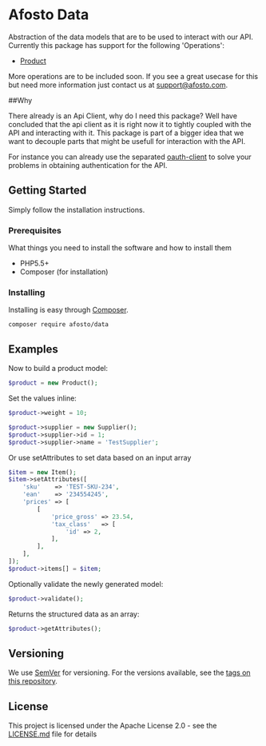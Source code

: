 # Afosto Data

Abstraction of the data models that are to be used to interact with our API. 
Currently this package has support for the following 'Operations':

- [Product](https://docs.afosto.com/#/product)

More operations are to be included soon. If you see a great usecase for this but need more information just contact us at support@afosto.com.

##Why

There already is an Api Client, why do I need this package? Well have concluded that the api client as it is right now it to tightly coupled with the API and interacting with it. This package is part of a bigger idea that we want to
decouple parts that might be usefull for interaction with the API.

For instance you can already use the separated [oauth-client](https://github.com/afosto/oauth-client) to solve your problems in obtaining authentication for the API.

## Getting Started

Simply follow the installation instructions.

### Prerequisites

What things you need to install the software and how to install them
- PHP5.5+
- Composer (for installation)

### Installing

Installing is easy through [Composer](http://www.getcomposer.org/). 

```
composer require afosto/data
```

## Examples

Now to build a product model:

```php
$product = new Product();
```
Set the values inline:
```php
$product->weight = 10;

$product->supplier = new Supplier();
$product->supplier->id = 1;
$product->supplier->name = 'TestSupplier';
```
Or use setAttributes to set data based on an input array
```php
$item = new Item();
$item->setAttributes([
    'sku'    => 'TEST-SKU-234',
    'ean'    => '234554245',
    'prices' => [
        [
            'price_gross' => 23.54,
            'tax_class'   => [
                'id' => 2,
            ],
        ],
    ],
]);
$product->items[] = $item;
```
Optionally validate the newly generated model:
```php
$product->validate();
```
Returns the structured data as an array:
```php
$product->getAttributes();
```

## Versioning

We use [SemVer](http://semver.org/) for versioning. For the versions available, see the [tags on this repository](https://github.com/afosto/data/tags). 


## License

This project is licensed under the Apache License 2.0 - see the [LICENSE.md](LICENSE.md) file for details